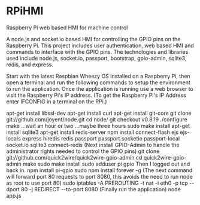 RPiHMI
======

Raspberry Pi web based HMI for machine control

A node.js and socket.io based HMI for controlling the GPIO pins on the Raspberry Pi. This project includes user authentication, web based HMI and commands to interface with the GPIO pins. The technologies and libraries used include node.js, socket.io, passport, bootstrap, gpio-admin, sqlite3, redis, and express.

Start with the latest Raspbian Wheezy OS installed on a Raspberry Pi, then open a terminal and run the following commands to setup the environment to run the application. Once the application is running use a web browser to visit the Raspberry Pi's IP address. (To get the Raspberry Pi's IP Address enter IFCONFIG in a terminal on the RPi.)

apt-get install libssl-dev
apt-get install curl
apt-get install git-core
git clone git://github.com/joyent/node.git
cd node/
git checkout v0.8.19
./configure
make
...wait an hour or two
...maybe three hours
sudo make install
apt-get install sqlite3
apt-get install redis-server
npm install connect-flash ejs ejs-locals express hiredis redis passport passport.socketio passport-local socket.io sqlite3 connect-redis
(Next install GPIO-Admin to handle the administrator rights needed to control the GPIO pins)
git clone git://github.com/quick2wire/quick2wire-gpio-admin
cd quick2wire-gpio-admin
make
sudo make install
sudo adduser pi gpio
Then I logged out and back in.
npm install pi-gpio
sudo npm install forever -g
(The next command will forward port 80 requests to port 8080, this avoids the need to run node as root to use port 80)
sudo iptables -A PREROUTING -t nat -i eth0 -p tcp --dport 80 -j REDIRECT --to-port 8080
(Finally run the application)
node app.js

